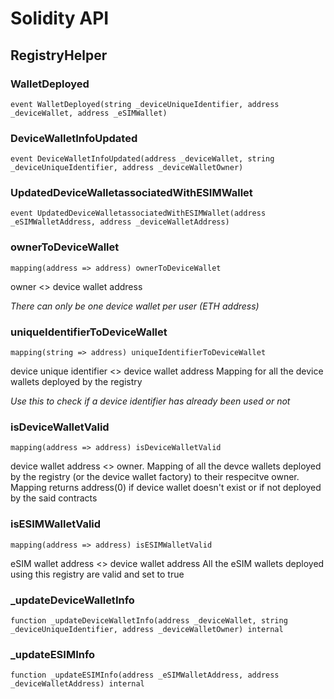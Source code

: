 # Solidity API

## RegistryHelper

### WalletDeployed

```solidity
event WalletDeployed(string _deviceUniqueIdentifier, address _deviceWallet, address _eSIMWallet)
```

### DeviceWalletInfoUpdated

```solidity
event DeviceWalletInfoUpdated(address _deviceWallet, string _deviceUniqueIdentifier, address _deviceWalletOwner)
```

### UpdatedDeviceWalletassociatedWithESIMWallet

```solidity
event UpdatedDeviceWalletassociatedWithESIMWallet(address _eSIMWalletAddress, address _deviceWalletAddress)
```

### ownerToDeviceWallet

```solidity
mapping(address => address) ownerToDeviceWallet
```

owner <> device wallet address

_There can only be one device wallet per user (ETH address)_

### uniqueIdentifierToDeviceWallet

```solidity
mapping(string => address) uniqueIdentifierToDeviceWallet
```

device unique identifier <> device wallet address
        Mapping for all the device wallets deployed by the registry

_Use this to check if a device identifier has already been used or not_

### isDeviceWalletValid

```solidity
mapping(address => address) isDeviceWalletValid
```

device wallet address <> owner.
        Mapping of all the devce wallets deployed by the registry (or the device wallet factory)
        to their respecitve owner.
        Mapping returns address(0) if device wallet doesn't exist or if not deployed by the said contracts

### isESIMWalletValid

```solidity
mapping(address => address) isESIMWalletValid
```

eSIM wallet address <> device wallet address
        All the eSIM wallets deployed using this registry are valid and set to true

### _updateDeviceWalletInfo

```solidity
function _updateDeviceWalletInfo(address _deviceWallet, string _deviceUniqueIdentifier, address _deviceWalletOwner) internal
```

### _updateESIMInfo

```solidity
function _updateESIMInfo(address _eSIMWalletAddress, address _deviceWalletAddress) internal
```

